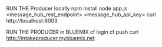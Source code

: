 RUN THE Producer locally
  npm install
  node app.js <message_hub_rest_endpoint> <message_hub_api_key>
  curl http://localhost:6003

RUN THE PRODUCER in BLUEMIX
  cf login
  cf push <intakeproducer>
  curl http://intakeproducer.mybluemix.net



